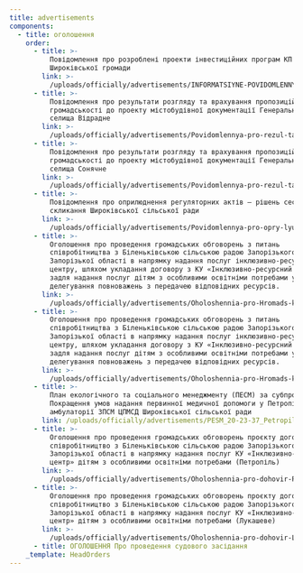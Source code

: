 ```yaml
---
title: advertisements
components:
  - title: оголошення
    order:
      - title: >-
          Повідомлення про розроблені проекти інвестиційних програм КП БВС
          Широківської громади
        link: >-
          /uploads/officially/advertisements/INFORMATSIYNE-POVIDOMLENNYA-Pro-rozroblenyy-proekt-investytsiynykh-prohram-KP-BVS-1.docx
      - title: >-
          Повідомлення про результати розгляду та врахування пропозицій
          громадськості до проекту містобудівної документації Генеральний план
          селища Відрадне
        link: >-
          /uploads/officially/advertisements/Povidomlennya-pro-rezul-taty-rozglyadu-ta-vrahuvannya-propozy-tsij-gromads-kosti-do-proektu-mistobudivnoyi-dokumentatsiyi-General-ny-j-plan-sely-shha-Vidradne.docx
      - title: >-
          Повідомлення про результати розгляду та врахування пропозицій
          громадськості до проекту містобудівної документації Генеральний план
          селища Сонячне
        link: >-
          /uploads/officially/advertisements/Povidomlennya-pro-rezul-taty-rozglyadu-ta-vrahuvannya-propozy-tsij-gromads-kosti-do-proektu-mistobudivnoyi-dokumentatsiyi-General-ny-j-plan-sely-shha-Sonyachne.docx
      - title: >-
          Повідомлення про оприлюднення регуляторних актів – рішень сесії VII
          скликання Широківської сільської ради
        link: >-
          /uploads/officially/advertisements/Povidomlennya-pro-opry-lyudnennya-proektiv-regulyatorny-h-aktiv.docx
      - title: >-
          Оголошення про проведення громадських обговорень з питань
          співробітництва з Біленьківською сільською радою Запорізького району
          Запорізької області в напрямку надання послуг інклюзивно-ресурсного
          центру, шляхом укладання договору з КУ «Інклюзивно-ресурсний центр»
          задля надання послуг дітям з особливими освітніми потребами у формі
          делегування повноважень з передачею відповідних ресурсів.
        link: >-
          /uploads/officially/advertisements/Oholoshennia-pro-Hromads-ki-obhovorennia.docx
      - title: >-
          Оголошення про проведення громадських обговорень з питань
          співробітництва з Біленьківською сільською радою Запорізького району
          Запорізької області в напрямку надання послуг інклюзивно-ресурсного
          центру, шляхом укладання договору з КУ «Інклюзивно-ресурсний центр»
          задля надання послуг дітям з особливими освітніми потребами у формі
          делегування повноважень з передачею відповідних ресурсів.
        link: >-
          /uploads/officially/advertisements/Oholoshennia-pro-Hromads-ki-obhovorennia-2.docx
      - title: >-
          План екологічного та соціального менеджменту (ПЕСМ) за субпроєктом
          Покращення умов надання первинної медичної допомоги у Петропільській 
          амбулаторії ЗПСМ ЦПМСД Широківської сільської ради
        link: /uploads/officially/advertisements/PESM_20-23-37_Petropil-.docx
      - title: >-
          Оголошення про проведення громадських обговорень проєкту договору про
          співробітництво з Біленьківською сільською радою Запорізького району
          Запорізької області в напрямку надання послуг КУ «Інклюзивно-ресурсний
          центр» дітям з особливими освітніми потребами (Петропіль)
        link: >-
          /uploads/officially/advertisements/Oholoshennia-pro-dohovir-Petropil-.docx
      - title: >-
          Оголошення про проведення громадських обговорень проєкту договору про
          співробітництво з Біленьківською сільською радою Запорізького району
          Запорізької області в напрямку надання послуг КУ «Інклюзивно-ресурсний
          центр» дітям з особливими освітніми потребами (Лукашеве)
        link: >-
          /uploads/officially/advertisements/Oholoshennia-pro-dohovir-Lukasheve.docx
      - title: ОГОЛОШЕННЯ Про проведення судового засідання
    _template: HeadOrders
---
```



